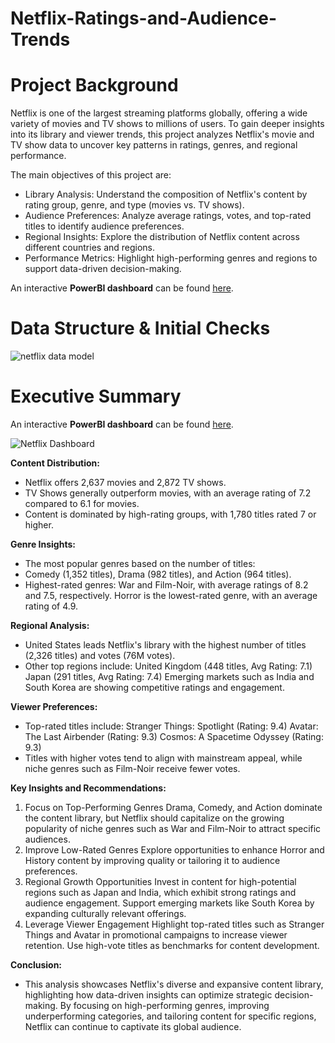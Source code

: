 # Netflix-Ratings-and-Audience-Trends

# Project Background
Netflix is one of the largest streaming platforms globally, offering a wide variety of movies and TV shows to millions of users. To gain deeper insights into its library and viewer trends, this project analyzes Netflix's movie and TV show data to uncover key patterns in ratings, genres, and regional performance.

The main objectives of this project are:

- Library Analysis: Understand the composition of Netflix's content by rating group, genre, and type (movies vs. TV shows).
- Audience Preferences: Analyze average ratings, votes, and top-rated titles to identify audience preferences.
- Regional Insights: Explore the distribution of Netflix content across different countries and regions.
- Performance Metrics: Highlight high-performing genres and regions to support data-driven decision-making.

An interactive **PowerBI dashboard** can be found [here](https://raw.githubusercontent.com/csiAI/Netflix-Ratings-and-Audience-Trends/refs/heads/main/Netflix%20project.pbix).

# Data Structure & Initial Checks

![netflix data model](https://github.com/user-attachments/assets/00b4bb09-abda-4522-9f2a-5a88a5246c6a)



# Executive Summary

An interactive **PowerBI dashboard** can be found [here](https://raw.githubusercontent.com/csiAI/Netflix-Ratings-and-Audience-Trends/refs/heads/main/Netflix%20project.pbix).

![Netflix Dashboard](https://github.com/user-attachments/assets/cdc2c0e1-b27b-4861-b4c4-a75f6be2ca78)


**Content Distribution:**
- Netflix offers 2,637 movies and 2,872 TV shows.
- TV Shows generally outperform movies, with an average rating of 7.2 compared to 6.1 for movies.
- Content is dominated by high-rating groups, with 1,780 titles rated 7 or higher.

**Genre Insights:**
- The most popular genres based on the number of titles:
- Comedy (1,352 titles), Drama (982 titles), and Action (964 titles).
- Highest-rated genres: War and Film-Noir, with average ratings of 8.2 and 7.5, respectively. Horror is the lowest-rated genre, with an average rating of 4.9.

**Regional Analysis:**
- United States leads Netflix's library with the highest number of titles (2,326 titles) and votes (76M votes).
- Other top regions include:
United Kingdom (448 titles, Avg Rating: 7.1)
Japan (291 titles, Avg Rating: 7.4)
Emerging markets such as India and South Korea are showing competitive ratings and engagement.

**Viewer Preferences:**
- Top-rated titles include:
Stranger Things: Spotlight (Rating: 9.4)
Avatar: The Last Airbender (Rating: 9.3)
Cosmos: A Spacetime Odyssey (Rating: 9.3)
- Titles with higher votes tend to align with mainstream appeal, while niche genres such as Film-Noir receive fewer votes.

**Key Insights and Recommendations:**

1. Focus on Top-Performing Genres
Drama, Comedy, and Action dominate the content library, but Netflix should capitalize on the growing popularity of niche genres such as War and Film-Noir to attract specific audiences.
2. Improve Low-Rated Genres
Explore opportunities to enhance Horror and History content by improving quality or tailoring it to audience preferences.
3. Regional Growth Opportunities
Invest in content for high-potential regions such as Japan and India, which exhibit strong ratings and audience engagement.
Support emerging markets like South Korea by expanding culturally relevant offerings.
4. Leverage Viewer Engagement
Highlight top-rated titles such as Stranger Things and Avatar in promotional campaigns to increase viewer retention.
Use high-vote titles as benchmarks for content development.


**Conclusion:**
- This analysis showcases Netflix's diverse and expansive content library, highlighting how data-driven insights can optimize strategic decision-making. By focusing on high-performing genres, improving underperforming categories, and tailoring content for specific regions, Netflix can continue to captivate its global audience.
